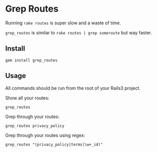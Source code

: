Grep Routes
===========
Running `rake routes` is super slow and a waste of time. 

`grep_routes` is similar to `rake routes | grep someroute` but way faster.  

Install
-------

    gem install grep_routes
    
Usage
-----
All commands should be run from the root of your Rails3 project.

Show all your routes:

    grep_routes
    
Grep through your routes:
  
    grep_routes privacy_policy
    
Grep through your routes using regex:

    grep_routes "(privacy_policy|terms|\w+_id)"